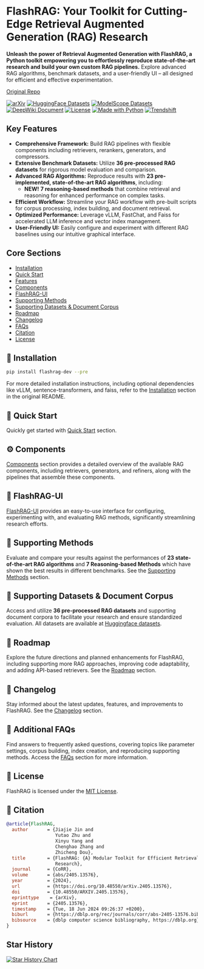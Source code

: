 # FlashRAG: Your Toolkit for Cutting-Edge Retrieval Augmented Generation (RAG) Research

**Unleash the power of Retrieval Augmented Generation with FlashRAG, a Python toolkit empowering you to effortlessly reproduce state-of-the-art research and build your own custom RAG pipelines.**  Explore advanced RAG algorithms, benchmark datasets, and a user-friendly UI – all designed for efficient and effective experimentation.

[Original Repo](https://github.com/RUC-NLPIR/FlashRAG)

[![arXiv](https://img.shields.io/badge/arXiv-b5212f.svg?logo=arxiv)](https://arxiv.org/abs/2405.13576)
[![HuggingFace Datasets](https://img.shields.io/badge/%F0%9F%A4%97%20HuggingFace%20Datasets-27b3b4.svg)](https://huggingface.co/datasets/RUC-NLPIR/FlashRAG_datasets/)
[![ModelScope Datasets](https://custom-icon-badges.demolab.com/badge/ModelScope%20Datasets-624aff?style=flat&logo=modelscope&logoColor=white)](https://www.modelscope.cn/datasets/hhjinjiajie/FlashRAG_Dataset)
[![DeepWiki Document](https://devin.ai/assets/deepwiki-badge.png)](https://deepwiki.com/RUC-NLPIR/FlashRAG)
[![License](https://img.shields.io/badge/LICENSE-MIT-green)](https://github.com/RUC-NLPIR/FlashRAG/blob/main/LICENSE)
[![Made with Python](https://img.shields.io/badge/made_with-Python-blue)](https://www.python.org/)
[![Trendshift](https://trendshift.io/api/badge/repositories/10454)](https://trendshift.io/repositories/10454)

## Key Features

*   **Comprehensive Framework:** Build RAG pipelines with flexible components including retrievers, rerankers, generators, and compressors.
*   **Extensive Benchmark Datasets:**  Utilize **36 pre-processed RAG datasets** for rigorous model evaluation and comparison.
*   **Advanced RAG Algorithms:**  Reproduce results with **23 pre-implemented, state-of-the-art RAG algorithms**, including:
    *   **NEW!**  **7 reasoning-based methods** that combine retrieval and reasoning for enhanced performance on complex tasks.
*   **Efficient Workflow:** Streamline your RAG workflow with pre-built scripts for corpus processing, index building, and document retrieval.
*   **Optimized Performance:** Leverage vLLM, FastChat, and Faiss for accelerated LLM inference and vector index management.
*   **User-Friendly UI:** Easily configure and experiment with different RAG baselines using our intuitive graphical interface.

## Core Sections

*   [Installation](#wrench-installation)
*   [Quick Start](#rocket-quick-start)
*   [Features](#sparkles-features)
*   [Components](#gear-components)
*   [FlashRAG-UI](#art-flashrag-ui)
*   [Supporting Methods](#robot-supporting-methods)
*   [Supporting Datasets & Document Corpus](#notebook-supporting-datasets--document-corpus)
*   [Roadmap](#mag_right-roadmap)
*   [Changelog](#page_with_curl-changelog)
*   [FAQs](#raised_hands-additional-faqs)
*   [Citation](#star2-citation)
*   [License](#bookmark-license)

## :wrench: Installation

```bash
pip install flashrag-dev --pre
```

For more detailed installation instructions, including optional dependencies like vLLM, sentence-transformers, and faiss, refer to the [Installation](#wrench-installation) section in the original README.

## :rocket: Quick Start

Quickly get started with [Quick Start](#rocket-quick-start) section.

## :gear: Components

[Components](#gear-components) section provides a detailed overview of the available RAG components, including retrievers, generators, and refiners, along with the pipelines that assemble these components.

## :art: FlashRAG-UI

[FlashRAG-UI](#art-flashrag-ui) provides an easy-to-use interface for configuring, experimenting with, and evaluating RAG methods, significantly streamlining research efforts.

## :robot: Supporting Methods

Evaluate and compare your results against the performances of **23 state-of-the-art RAG algorithms** and **7 Reasoning-based Methods** which have shown the best results in different benchmarks. See the [Supporting Methods](#robot-supporting-methods) section.

## :notebook: Supporting Datasets & Document Corpus

Access and utilize **36 pre-processed RAG datasets** and supporting document corpora to facilitate your research and ensure standardized evaluation. All datasets are available at [<u>Huggingface datasets</u>](https://huggingface.co/datasets/RUC-NLPIR/FlashRAG_datasets).

## :mag_right: Roadmap

Explore the future directions and planned enhancements for FlashRAG, including supporting more RAG approaches, improving code adaptability, and adding API-based retrievers. See the [Roadmap](#mag_right-roadmap) section.

## :page_with_curl: Changelog

Stay informed about the latest updates, features, and improvements to FlashRAG. See the [Changelog](#page_with_curl-changelog) section.

## :raised_hands: Additional FAQs

Find answers to frequently asked questions, covering topics like parameter settings, corpus building, index creation, and reproducing supporting methods. Access the [FAQs](#raised_hands-additional-faqs) section for more information.

## :bookmark: License

FlashRAG is licensed under the [MIT License](./LICENSE).

## :star2: Citation

```bibtex
@article{FlashRAG,
  author       = {Jiajie Jin and
                  Yutao Zhu and
                  Xinyu Yang and
                  Chenghao Zhang and
                  Zhicheng Dou},
  title        = {FlashRAG: {A} Modular Toolkit for Efficient Retrieval-Augmented Generation
                  Research},
  journal      = {CoRR},
  volume       = {abs/2405.13576},
  year         = {2024},
  url          = {https://doi.org/10.48550/arXiv.2405.13576},
  doi          = {10.48550/ARXIV.2405.13576},
  eprinttype    = {arXiv},
  eprint       = {2405.13576},
  timestamp    = {Tue, 18 Jun 2024 09:26:37 +0200},
  biburl       = {https://dblp.org/rec/journals/corr/abs-2405-13576.bib},
  bibsource    = {dblp computer science bibliography, https://dblp.org}
}
```

## Star History

[![Star History Chart](https://api.star-history.com/svg?repos=RUC-NLPIR/FlashRAG&type=Date)](https://star-history.com/#RUC-NLPIR/FlashRAG&Date)